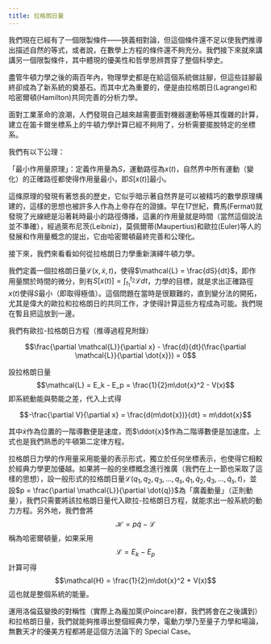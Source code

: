 ```yaml
---
title: 拉格朗日量
---
```


我們現在已經有了一個限製條件——狹義相對論，但這個條件還不足以使我們推導出描述自然的等式，或者說，在數學上方程的條件還不夠充分。我們接下來就來講講另一個限製條件，其中體現的優美性和哲學思辨貫穿了整個科學史。

盡管牛頓力學之後的兩百年內，物理學史都是在給這個系統做註腳，但這些註腳最終卻成為了新系統的奠基石。而其中尤為重要的，便是由拉格朗日(Lagrange)和哈密爾頓(Hamilton)共同完善的分析力學。

面對工業革命的浪潮，人們發現自己越來越需要面對機器運動等極其復雜的計算，建立在笛卡爾坐標系上的牛頓力學計算已經不夠用了，分析需要擺脫特定的坐標系。

我們有以下公理：

「最小作用量原理」：定義作用量為$S$，運動路徑為$x(t)$，自然界中所有運動（變化）的正確路徑都使得作用量最小，即$S[x(t)]$最小。

這條原理的發現有著悠長的歷史，它似乎暗示著自然界是可以被精巧的數學原理構建的，這樣的思想也被許多人作為上帝存在的證據。早在17世紀，費馬(Fermat)就發現了光線總是沿著耗時最小的路徑傳播，這裏的作用量就是時間（當然這個說法並不準確），經過萊布尼茨(Leibniz)，莫佩爾蒂(Maupertius)和歐拉(Euler)等人的發展和作用量概念的提出，它由哈密爾頓最終完善和公理化。

接下來，我們來看看如何從拉格朗日力學重新演繹牛頓力學。

我們定義一個拉格朗日量$\mathcal{L}(x, \dot{x}, t)$，使得$\mathcal{L} = \frac{dS}{dt}$，即作用量關於時間的微分，則有$S[x(t)] = \int_{t_1}^{t_2}\mathcal{L}dt$，力學的目標，就是求出正確路徑$x(t)$使得$S$最小（即取得極值）。這個問題在當時是很艱難的，直到變分法的開拓，尤其是偉大的歐拉和拉格朗日的共同工作，才使得計算這些方程成為可能。我們現在暫且把這放到一邊。

我們有歐拉-拉格朗日方程（推導過程見附錄）

$$\frac{\partial \mathcal{L}}{\partial x} - \frac{d}{dt}(\frac{\partial \mathcal{L}}{\partial \dot{x}}) = 0$$

設拉格朗日量 $$\mathcal{L} = E_k - E_p = \frac{1}{2}m\dot{x}^2 - V(x)$$即系統動能與勢能之差，代入上式得

$$-\frac{\partial V}{\partial x} = \frac{d(m\dot{x})}{dt} = m\ddot{x}$$

其中$\dot{x}$作為位置的一階導數便是速度，而$\ddot{x}$作為二階導數便是加速度。上式也是我們熟悉的牛頓第二定律方程。

拉格朗日力學的作用量采用能量的表示形式，獨立於任何坐標表示，也使得它相較於經典力學更加優越。如果將一般的坐標概念進行推廣（我們在上一節也采取了這樣的思想），設一般形式的拉格朗日量$\mathcal{L}(q_1, q_2, q_3, ... , q_s, \dot{q}_1, \dot{q}_2, \dot{q}_3, ... , \dot{q}_s, t)$，並設$p = \frac{\partial \mathcal{L}}{\partial \dot{q}}$為「廣義動量」（正則動量），我們只需要將該拉格朗日量代入歐拉-拉格朗日方程，就能求出一般系統的動力方程。另外地，我們會將 $$\mathcal{H} = p\dot{q} - \mathcal{L}$$ 稱為哈密爾頓量，如果采用 $$\mathcal{L} = E_k - E_p$$ 計算可得 $$\mathcal{H} = \frac{1}{2}m\dot{x}^2 + V(x)$$這也就是整個系統的能量。

運用洛倫茲變換的對稱性（實際上為龐加萊(Poincare)群，我們將會在之後講到）和拉格朗日量，我們就能夠推導出整個經典力學，電動力學乃至量子力學和場論，無數天才的優美方程都將是這個方法論下的 Special Case。
